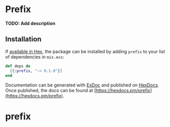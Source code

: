 # Prefix

**TODO: Add description**

## Installation

If [available in Hex](https://hex.pm/docs/publish), the package can be installed
by adding `prefix` to your list of dependencies in `mix.exs`:

```elixir
def deps do
  [{:prefix, "~> 0.1.0"}]
end
```

Documentation can be generated with [ExDoc](https://github.com/elixir-lang/ex_doc)
and published on [HexDocs](https://hexdocs.pm). Once published, the docs can
be found at [https://hexdocs.pm/prefix](https://hexdocs.pm/prefix).

# prefix
